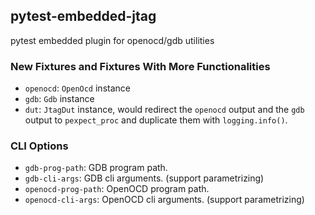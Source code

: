 ## pytest-embedded-jtag

pytest embedded plugin for openocd/gdb utilities

### New Fixtures and Fixtures With More Functionalities

- `openocd`: `OpenOcd` instance
- `gdb`: `Gdb` instance
- `dut`: `JtagDut` instance, would redirect the `openocd` output and the `gdb` output to `pexpect_proc` and duplicate them with `logging.info()`.

### CLI Options

- `gdb-prog-path`: GDB program path.
- `gdb-cli-args`: GDB cli arguments. (support parametrizing)
- `openocd-prog-path`: OpenOCD program path.
- `openocd-cli-args`: OpenOCD cli arguments. (support parametrizing)
